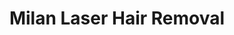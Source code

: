 ---
title: "Milan Laser Hair Removal"
url: /state-college/milan-laser-hair-removal/
shop: beauty
---